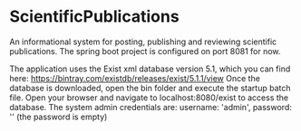 # ScientificPublications
An informational system for posting, publishing and reviewing scientific publications.
The spring boot project is configured on port 8081 for now.

The application uses the Exist xml database version 5.1, which you can find here: https://bintray.com/existdb/releases/exist/5.1.1/view
Once the database is downloaded, open the bin folder and execute the startup batch file. 
Open your browser and navigate to localhost:8080/exist to access the database.
The system admin credentials are: username: 'admin', password: '' (the password is empty)
